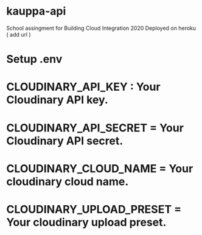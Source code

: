 # kauppa-api
 School assingment for Building Cloud Integration 2020
 Deployed on heroku ( add url )
 
# Setup .env
# CLOUDINARY_API_KEY : Your Cloudinary API key.
# CLOUDINARY_API_SECRET = Your Cloudinary API secret.
# CLOUDINARY_CLOUD_NAME = Your cloudinary cloud name.
# CLOUDINARY_UPLOAD_PRESET = Your cloudinary upload preset.

